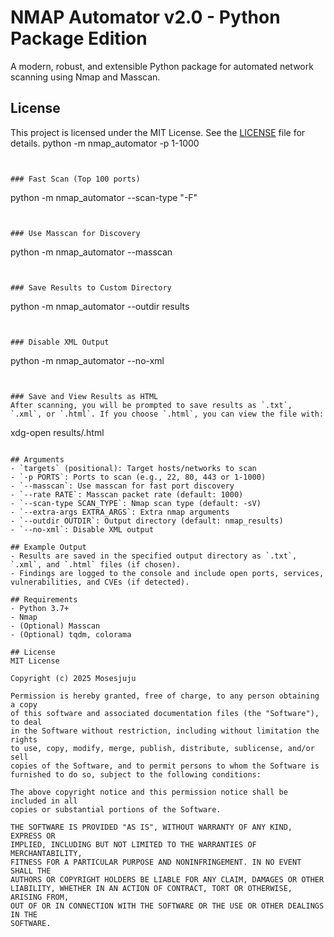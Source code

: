 # NMAP Automator v2.0 - Python Package Edition



A modern, robust, and extensible Python package for automated network scanning using Nmap and Masscan.

## License

This project is licensed under the MIT License. See the [LICENSE](LICENSE) file for details.
python -m nmap_automator <Ip addr> -p 1-1000
```


### Fast Scan (Top 100 ports)
```
python -m nmap_automator <Ip addr> --scan-type "-F"
```


### Use Masscan for Discovery
```
python -m nmap_automator <Ip addr> --masscan
```


### Save Results to Custom Directory
```
python -m nmap_automator <Ip addr> --outdir results
```


### Disable XML Output
```
python -m nmap_automator <Ip addr> --no-xml
```


### Save and View Results as HTML
After scanning, you will be prompted to save results as `.txt`, `.xml`, or `.html`. If you choose `.html`, you can view the file with:
```
xdg-open results/<Ip addr>.html
```

## Arguments
- `targets` (positional): Target hosts/networks to scan
- `-p PORTS`: Ports to scan (e.g., 22, 80, 443 or 1-1000)
- `--masscan`: Use masscan for fast port discovery
- `--rate RATE`: Masscan packet rate (default: 1000)
- `--scan-type SCAN_TYPE`: Nmap scan type (default: -sV)
- `--extra-args EXTRA_ARGS`: Extra nmap arguments
- `--outdir OUTDIR`: Output directory (default: nmap_results)
- `--no-xml`: Disable XML output

## Example Output
- Results are saved in the specified output directory as `.txt`, `.xml`, and `.html` files (if chosen).
- Findings are logged to the console and include open ports, services, vulnerabilities, and CVEs (if detected).

## Requirements
- Python 3.7+
- Nmap
- (Optional) Masscan
- (Optional) tqdm, colorama

## License
MIT License

Copyright (c) 2025 Mosesjuju

Permission is hereby granted, free of charge, to any person obtaining a copy
of this software and associated documentation files (the "Software"), to deal
in the Software without restriction, including without limitation the rights
to use, copy, modify, merge, publish, distribute, sublicense, and/or sell
copies of the Software, and to permit persons to whom the Software is
furnished to do so, subject to the following conditions:

The above copyright notice and this permission notice shall be included in all
copies or substantial portions of the Software.

THE SOFTWARE IS PROVIDED "AS IS", WITHOUT WARRANTY OF ANY KIND, EXPRESS OR
IMPLIED, INCLUDING BUT NOT LIMITED TO THE WARRANTIES OF MERCHANTABILITY,
FITNESS FOR A PARTICULAR PURPOSE AND NONINFRINGEMENT. IN NO EVENT SHALL THE
AUTHORS OR COPYRIGHT HOLDERS BE LIABLE FOR ANY CLAIM, DAMAGES OR OTHER
LIABILITY, WHETHER IN AN ACTION OF CONTRACT, TORT OR OTHERWISE, ARISING FROM,
OUT OF OR IN CONNECTION WITH THE SOFTWARE OR THE USE OR OTHER DEALINGS IN THE
SOFTWARE.
